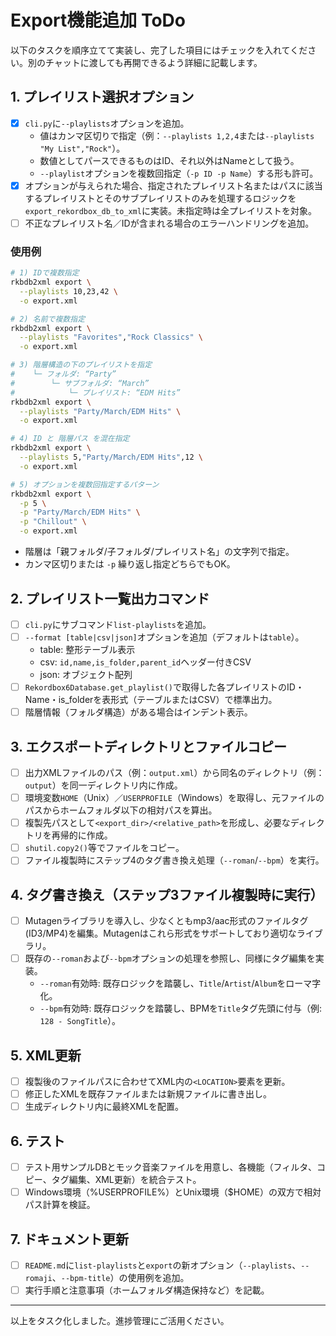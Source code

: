 # Export機能追加 ToDo

以下のタスクを順序立てて実装し、完了した項目にはチェックを入れてください。別のチャットに渡しても再開できるよう詳細に記載します。

## 1. プレイリスト選択オプション
- [x] `cli.py`に`--playlists`オプションを追加。
    - 値はカンマ区切りで指定（例：`--playlists 1,2,4`または`--playlists "My List","Rock"`）。
    - 数値としてパースできるものはID、それ以外はNameとして扱う。
    - `--playlist`オプションを複数回指定（`-p ID -p Name`）する形も許可。
- [x] オプションが与えられた場合、指定されたプレイリスト名またはパスに該当するプレイリストとそのサブプレイリストのみを処理するロジックを`export_rekordbox_db_to_xml`に実装。未指定時は全プレイリストを対象。
- [ ] 不正なプレイリスト名／IDが含まれる場合のエラーハンドリングを追加。

### 使用例
```bash
# 1) IDで複数指定
rkbdb2xml export \
  --playlists 10,23,42 \
  -o export.xml

# 2) 名前で複数指定
rkbdb2xml export \
  --playlists "Favorites","Rock Classics" \
  -o export.xml

# 3) 階層構造の下のプレイリストを指定
#    └─ フォルダ: “Party”
#        └─ サブフォルダ: “March”
#            └─ プレイリスト: “EDM Hits”
rkbdb2xml export \
  --playlists "Party/March/EDM Hits" \
  -o export.xml

# 4) ID と 階層パス を混在指定
rkbdb2xml export \
  --playlists 5,"Party/March/EDM Hits",12 \
  -o export.xml

# 5) オプションを複数回指定するパターン
rkbdb2xml export \
  -p 5 \
  -p "Party/March/EDM Hits" \
  -p "Chillout" \
  -o export.xml
```
- 階層は「親フォルダ/子フォルダ/プレイリスト名」の文字列で指定。
- カンマ区切りまたは `-p` 繰り返し指定どちらでもOK。

## 2. プレイリスト一覧出力コマンド
- [ ] `cli.py`にサブコマンド`list-playlists`を追加。
- [ ] `--format [table|csv|json]`オプションを追加（デフォルトは`table`）。
    - table: 整形テーブル表示
    - csv: `id,name,is_folder,parent_id`ヘッダー付きCSV
    - json: オブジェクト配列
- [ ] `Rekordbox6Database.get_playlist()`で取得した各プレイリストのID・Name・is_folderを表形式（テーブルまたはCSV）で標準出力。
- [ ] 階層情報（フォルダ構造）がある場合はインデント表示。

## 3. エクスポートディレクトリとファイルコピー
- [ ] 出力XMLファイルのパス（例：`output.xml`）から同名のディレクトリ（例：`output`）を同一ディレクトリ内に作成。
- [ ] 環境変数`HOME`（Unix）／`USERPROFILE`（Windows）を取得し、元ファイルのパスからホームフォルダ以下の相対パスを算出。
- [ ] 複製先パスとして`<export_dir>/<relative_path>`を形成し、必要なディレクトリを再帰的に作成。
- [ ] `shutil.copy2()`等でファイルをコピー。
- [ ] ファイル複製時にステップ4のタグ書き換え処理（`--roman`/`--bpm`）を実行。

## 4. タグ書き換え（ステップ3ファイル複製時に実行）
- [ ] Mutagenライブラリを導入し、少なくともmp3/aac形式のファイルタグ(ID3/MP4)を編集。Mutagenはこれら形式をサポートしており適切なライブラリ。
- [ ] 既存の`--roman`および`--bpm`オプションの処理を参照し、同様にタグ編集を実装。
    - `--roman`有効時: 既存ロジックを踏襲し、`Title`/`Artist`/`Album`をローマ字化。
    - `--bpm`有効時: 既存ロジックを踏襲し、BPMを`Title`タグ先頭に付与（例: `128 - SongTitle`）。

## 5. XML更新
- [ ] 複製後のファイルパスに合わせてXML内の`<LOCATION>`要素を更新。
- [ ] 修正したXMLを既存ファイルまたは新規ファイルに書き出し。
- [ ] 生成ディレクトリ内に最終XMLを配置。

## 6. テスト
- [ ] テスト用サンプルDBとモック音楽ファイルを用意し、各機能（フィルタ、コピー、タグ編集、XML更新）を統合テスト。
- [ ] Windows環境（%USERPROFILE%）とUnix環境（$HOME）の双方で相対パス計算を検証。

## 7. ドキュメント更新
- [ ] `README.md`に`list-playlists`と`export`の新オプション（`--playlists`、`--romaji`、`--bpm-title`）の使用例を追加。
- [ ] 実行手順と注意事項（ホームフォルダ構造保持など）を記載。

---

以上をタスク化しました。進捗管理にご活用ください。
